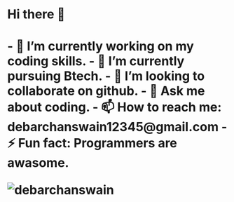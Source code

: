 <h1>Hi there 👋<h1>
- 🔭 I’m currently working on my coding skills.
- 🌱 I’m currently pursuing Btech.
- 👯 I’m looking to collaborate on github.
- 💬 Ask me about coding.
- 📫 How to reach me: debarchanswain12345@gmail.com
- ⚡ Fun fact: Programmers are awasome.
<p align="left"> <img src="https://komarev.com/ghpvc/?username=djswain09&label=Profile%20views&color=0e75b6&style=flat" alt="debarchanswain" /> </p>


